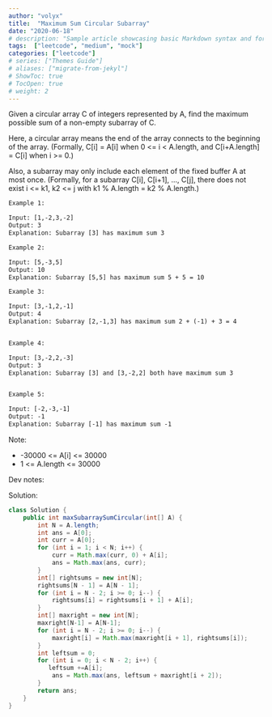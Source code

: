 ```yaml
---
author: "volyx"
title:  "Maximum Sum Circular Subarray"
date: "2020-06-18"
# description: "Sample article showcasing basic Markdown syntax and formatting for HTML elements."
tags:  ["leetcode", "medium", "mock"]
categories: ["leetcode"]
# series: ["Themes Guide"]
# aliases: ["migrate-from-jekyl"]
# ShowToc: true
# TocOpen: true
# weight: 2
---
```


Given a circular array C of integers represented by A, find the maximum possible sum of a non-empty subarray of C.

Here, a circular array means the end of the array connects to the beginning of the array.  (Formally, C[i] = A[i] when 0 <= i < A.length, and C[i+A.length] = C[i] when i >= 0.)

Also, a subarray may only include each element of the fixed buffer A at most once.  (Formally, for a subarray C[i], C[i+1], ..., C[j], there does not exist i <= k1, k2 <= j with k1 % A.length = k2 % A.length.)

```txt
Example 1:

Input: [1,-2,3,-2]
Output: 3
Explanation: Subarray [3] has maximum sum 3

Example 2:

Input: [5,-3,5]
Output: 10
Explanation: Subarray [5,5] has maximum sum 5 + 5 = 10

Example 3:

Input: [3,-1,2,-1]
Output: 4
Explanation: Subarray [2,-1,3] has maximum sum 2 + (-1) + 3 = 4


Example 4:

Input: [3,-2,2,-3]
Output: 3
Explanation: Subarray [3] and [3,-2,2] both have maximum sum 3


Example 5:

Input: [-2,-3,-1]
Output: -1
Explanation: Subarray [-1] has maximum sum -1
```

Note:

- -30000 <= A[i] <= 30000
- 1 <= A.length <= 30000

Dev notes:

Solution:

```java
class Solution {
    public int maxSubarraySumCircular(int[] A) {
        int N = A.length;
        int ans = A[0];
        int curr = A[0];
        for (int i = 1; i < N; i++) {
            curr = Math.max(curr, 0) + A[i];
            ans = Math.max(ans, curr);
        }
        int[] rightsums = new int[N];
        rightsums[N - 1] = A[N - 1];
        for (int i = N - 2; i >= 0; i--) {
            rightsums[i] = rightsums[i + 1] + A[i];
        }
        int[] maxright = new int[N];
        maxright[N-1] = A[N-1];
        for (int i = N - 2; i >= 0; i--) {
            maxright[i] = Math.max(maxright[i + 1], rightsums[i]);
        }
        int leftsum = 0;
        for (int i = 0; i < N - 2; i++) {
           leftsum +=A[i];
            ans = Math.max(ans, leftsum + maxright[i + 2]);
        }
        return ans;
    }
}
